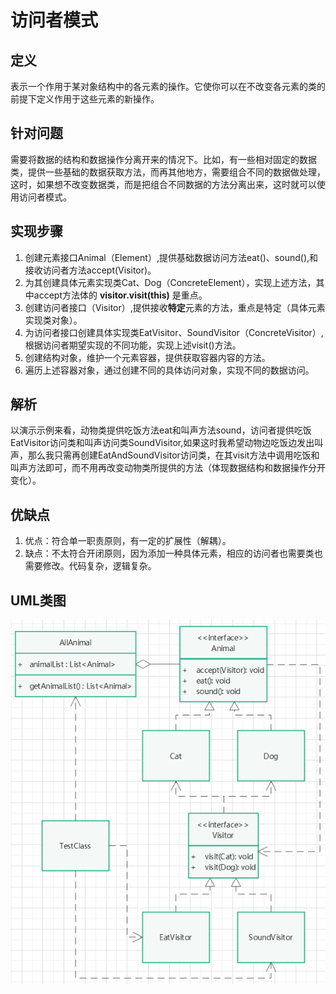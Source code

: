 # 访问者模式

## 定义

表示一个作用于某对象结构中的各元素的操作。它使你可以在不改变各元素的类的前提下定义作用于这些元素的新操作。

## 针对问题

需要将数据的结构和数据操作分离开来的情况下。比如，有一些相对固定的数据类，提供一些基础的数据获取方法，而再其他地方，需要组合不同的数据做处理，这时，如果想不改变数据类，而是把组合不同数据的方法分离出来，这时就可以使用访问者模式。

## 实现步骤

1. 创建元素接口Animal（Element）,提供基础数据访问方法eat()、sound(),和接收访问者方法accept(Visitor)。
2. 为其创建具体元素实现类Cat、Dog（ConcreteElement），实现上述方法，其中accept方法体的 **visitor.visit(this)** 是重点。
3. 创建访问者接口（Visitor）,提供接收**特定**元素的方法，重点是特定（具体元素实现类对象）。
4. 为访问者接口创建具体实现类EatVisitor、SoundVisitor（ConcreteVisitor）,根据访问者期望实现的不同功能，实现上述visit()方法。
5. 创建结构对象，维护一个元素容器，提供获取容器内容的方法。
6. 遍历上述容器对象，通过创建不同的具体访问对象，实现不同的数据访问。

## 解析

以演示示例来看，动物类提供吃饭方法eat和叫声方法sound，访问者提供吃饭EatVisitor访问类和叫声访问类SoundVisitor,如果这时我希望动物边吃饭边发出叫声，那么我只需再创建EatAndSoundVisitor访问类，在其visit方法中调用吃饭和叫声方法即可，而不用再改变动物类所提供的方法（体现数据结构和数据操作分开变化）。

## 优缺点

1. 优点：符合单一职责原则，有一定的扩展性（解耦）。
2. 缺点：不太符合开闭原则，因为添加一种具体元素，相应的访问者也需要类也需要修改。代码复杂，逻辑复杂。

## UML类图

![.png](./assets/访问者模式.png)



